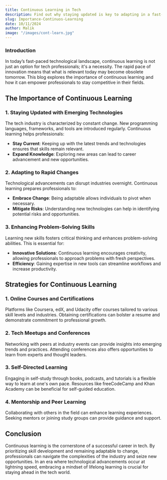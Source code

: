 ```yaml
---
title: Continuous Learning in Tech
description: Find out why staying updated is key to adapting in a fast-changing tech world.
slug: Importance-Continuos-Learning
date: 10/11/2024
author: Malik
image: "/images/cont-learn.jpg"
---
```


### Introduction

In today’s fast-paced technological landscape, continuous learning is not just an option for tech professionals; it's a necessity. The rapid pace of innovation means that what is relevant today may become obsolete tomorrow. This blog explores the importance of continuous learning and how it can empower professionals to stay competitive in their fields.

## The Importance of Continuous Learning

### 1. Staying Updated with Emerging Technologies

The tech industry is characterized by constant change. New programming languages, frameworks, and tools are introduced regularly. Continuous learning helps professionals:

- **Stay Current**: Keeping up with the latest trends and technologies ensures that skills remain relevant.
- **Expand Knowledge**: Exploring new areas can lead to career advancement and new opportunities.

### 2. Adapting to Rapid Changes

Technological advancements can disrupt industries overnight. Continuous learning prepares professionals to:

- **Embrace Change**: Being adaptable allows individuals to pivot when necessary.
- **Mitigate Risks**: Understanding new technologies can help in identifying potential risks and opportunities.

### 3. Enhancing Problem-Solving Skills

Learning new skills fosters critical thinking and enhances problem-solving abilities. This is essential for:

- **Innovative Solutions**: Continuous learning encourages creativity, allowing professionals to approach problems with fresh perspectives.
- **Efficiency**: Gaining expertise in new tools can streamline workflows and increase productivity.

## Strategies for Continuous Learning

### 1. Online Courses and Certifications

Platforms like Coursera, edX, and Udacity offer courses tailored to various skill levels and industries. Obtaining certifications can bolster a resume and demonstrate commitment to professional growth.

### 2. Tech Meetups and Conferences

Networking with peers at industry events can provide insights into emerging trends and practices. Attending conferences also offers opportunities to learn from experts and thought leaders.

### 3. Self-Directed Learning

Engaging in self-study through books, podcasts, and tutorials is a flexible way to learn at one's own pace. Resources like freeCodeCamp and Khan Academy can be beneficial for self-guided education.

### 4. Mentorship and Peer Learning

Collaborating with others in the field can enhance learning experiences. Seeking mentors or joining study groups can provide guidance and support.

## Conclusion

Continuous learning is the cornerstone of a successful career in tech. By prioritizing skill development and remaining adaptable to change, professionals can navigate the complexities of the industry and seize new opportunities. In an era where technological advancements occur at lightning speed, embracing a mindset of lifelong learning is crucial for staying ahead in the tech world.
